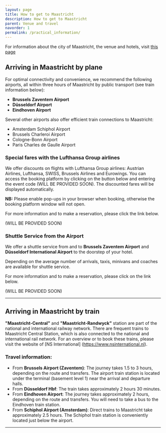 ```yaml
---
layout: page
title: How to get to Maastricht
description: How to get to Maastricht
parent: Venue and travel
navorder: 1
permalink: /practical_information/
---
```



For information about the city of Maastricht, the venue and hotels, visit [this page](../maastricht)


## Arriving in Maastricht by plane

For optimal connectivity and convenience, we recommend the following airports, all within three hours of Maastricht by public transport (see train information below):

- **Brussels Zaventem Airport**
- **Düsseldorf Airport**
- **Eindhoven Airport**



Several other airports also offer efficient train connections to Maastricht:

- Amsterdam Schiphol Airport
- Brussels Charleroi Airport
- Cologne-Bonn Airport
- Paris Charles de Gaulle Airport


### Special fares with the Lufthansa Group airlines

We offer discounts on flights with Lufthansa Group airlines: Austrian Airlines, Lufthansa, SWISS, Brussels Airlines and Eurowings. You can access the booking platform by clicking on the button below and entering the event code (WILL BE PROVIDED SOON). The discounted fares will be displayed automatically.

**NB:** Please enable pop-ups in your browser when booking, otherwise the booking platform window will not open.

For more information and to make a reservation, please click the link below.

<!-- [**Book your flight here using Lufthansa**](#) -->
(WILL BE PROVIDED SOON)


### Shuttle Service from the Airport


We offer a shuttle service from and to **Brussels Zaventem Airport** and **Düsseldorf International Airport** to the doorstep of your hotel.


Depending on the average number of arrivals, taxis, minivans and coaches are available for shuttle service.

For more information and to make a reservation, please click on the link below.

<!-- [**Book your shuttle here**](#)   -->
(WILL BE PROVIDED SOON)

---

## Arriving in Maastricht by train

**"Maastricht-Central"** and **"Maastricht-Randwyck"** station are part of the national and international railway network. There are frequent trains to Maastricht Central Station, which is also connected to the national and international rail network. For an overview or to book these trains, please visit the website of [NS International] (https://www.nsinternational.nl).

### Travel information:

- From **Brussels Airport (Zaventem)**: The journey takes 1.5 to 3 hours, depending on the route and transfers. The airport train station is located under the terminal (basement level 1) near the arrival and departure halls. 
- From **Düsseldorf Hbf**: The train takes approximately 2 hours 30 minutes.
- From **Eindhoven Airport**: The journey takes approximately 2 hours, depending on the route and transfers. You will need to take a bus to the Eindhoven train station.
- From **Schiphol Airport (Amsterdam)**: Direct trains to Maastricht take approximately 2.5 hours. The Schiphol train station is conveniently located just below the airport.





---


<!--
## Registration information
...


## How to make it to Maastricht

Info on the airports


### Shuttle services

To complete the accessibility from the airport terminal to the doorstep of your hotel, we will provide shuttle services from and to Brussels Zaventem Airport and Düsseldorf International Airport.

Depending on the average arrivals of the delegates, taxi’s, mini-vans and coaches are available to use as a shuttle.
 
For more information and making a reservation, please click the button below.


(BUTTON) Book your shuttle”

 
### Reduced fares with Lufthansa

 
The Lufthansa Group airlines bring people together - every day, all around the world. The global route network of Austrian Airlines, Lufthansa, SWISS, Brussels Airlines and Eurowings offers optimal connection and combination options, so you will benefit from quick and direct flights to the event.

You will reach the booking platform via the button below and with the event code NLAPITX. The reduced fares are automatically displayed.

 

NB: Please enable pop-ups permanently in your browser while booking, otherwise the window in the booking platform will not open.

 

For more information and making a reservation, please click the button below.

 

(BUTTON)Book your flight here” -->


